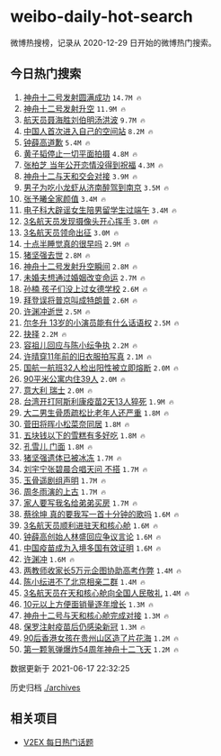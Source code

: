 # weibo-daily-hot-search

微博热搜榜，记录从 2020-12-29 日开始的微博热门搜索。

## 今日热门搜索

<!-- BEGIN -->

1. [神舟十二号发射圆满成功](https://s.weibo.com/weibo?q=%23%E7%A5%9E%E8%88%9F%E5%8D%81%E4%BA%8C%E5%8F%B7%E5%8F%91%E5%B0%84%E5%9C%86%E6%BB%A1%E6%88%90%E5%8A%9F%23&Refer=top) `14.7M 🔥`
1. [神舟十二号发射升空](https://s.weibo.com/weibo?q=%23%E7%A5%9E%E8%88%9F%E5%8D%81%E4%BA%8C%E5%8F%B7%E5%8F%91%E5%B0%84%E5%8D%87%E7%A9%BA%23&Refer=top) `11.9M 🔥`
1. [航天员聂海胜刘伯明汤洪波](https://s.weibo.com/weibo?q=%23%E8%88%AA%E5%A4%A9%E5%91%98%E8%81%82%E6%B5%B7%E8%83%9C%E5%88%98%E4%BC%AF%E6%98%8E%E6%B1%A4%E6%B4%AA%E6%B3%A2%23&Refer=top) `9.7M 🔥`
1. [中国人首次进入自己的空间站](https://s.weibo.com/weibo?q=%23%E4%B8%AD%E5%9B%BD%E4%BA%BA%E9%A6%96%E6%AC%A1%E8%BF%9B%E5%85%A5%E8%87%AA%E5%B7%B1%E7%9A%84%E7%A9%BA%E9%97%B4%E7%AB%99%23&Refer=top) `8.2M 🔥`
1. [钟薛高道歉](https://s.weibo.com/weibo?q=%23%E9%92%9F%E8%96%9B%E9%AB%98%E9%81%93%E6%AD%89%23&Refer=top) `5.4M 🔥`
1. [黄子韬停止一切平面拍摄](https://s.weibo.com/weibo?q=%23%E9%BB%84%E5%AD%90%E9%9F%AC%E5%81%9C%E6%AD%A2%E4%B8%80%E5%88%87%E5%B9%B3%E9%9D%A2%E6%8B%8D%E6%91%84%23&Refer=top) `4.8M 🔥`
1. [张柏芝 当年公开恋情没得到祝福](https://s.weibo.com/weibo?q=%E5%BC%A0%E6%9F%8F%E8%8A%9D%20%E5%BD%93%E5%B9%B4%E5%85%AC%E5%BC%80%E6%81%8B%E6%83%85%E6%B2%A1%E5%BE%97%E5%88%B0%E7%A5%9D%E7%A6%8F&Refer=top) `4.3M 🔥`
1. [神舟十二与天和交会对接](https://s.weibo.com/weibo?q=%23%E7%A5%9E%E8%88%9F%E5%8D%81%E4%BA%8C%E4%B8%8E%E5%A4%A9%E5%92%8C%E4%BA%A4%E4%BC%9A%E5%AF%B9%E6%8E%A5%23&Refer=top) `3.9M 🔥`
1. [男子为吃小龙虾从济南醉驾到南京](https://s.weibo.com/weibo?q=%23%E7%94%B7%E5%AD%90%E4%B8%BA%E5%90%83%E5%B0%8F%E9%BE%99%E8%99%BE%E4%BB%8E%E6%B5%8E%E5%8D%97%E9%86%89%E9%A9%BE%E5%88%B0%E5%8D%97%E4%BA%AC%23&Refer=top) `3.5M 🔥`
1. [张予曦全家颜值](https://s.weibo.com/weibo?q=%23%E5%BC%A0%E4%BA%88%E6%9B%A6%E5%85%A8%E5%AE%B6%E9%A2%9C%E5%80%BC%23&Refer=top) `3.4M 🔥`
1. [电子科大辟谣女生陪男留学生过端午](https://s.weibo.com/weibo?q=%23%E7%94%B5%E5%AD%90%E7%A7%91%E5%A4%A7%E8%BE%9F%E8%B0%A3%E5%A5%B3%E7%94%9F%E9%99%AA%E7%94%B7%E7%95%99%E5%AD%A6%E7%94%9F%E8%BF%87%E7%AB%AF%E5%8D%88%23&Refer=top) `3.4M 🔥`
1. [3名航天员发现摄像头开心挥手](https://s.weibo.com/weibo?q=%233%E5%90%8D%E8%88%AA%E5%A4%A9%E5%91%98%E5%8F%91%E7%8E%B0%E6%91%84%E5%83%8F%E5%A4%B4%E5%BC%80%E5%BF%83%E6%8C%A5%E6%89%8B%23&Refer=top) `3.0M 🔥`
1. [3名航天员领命出征](https://s.weibo.com/weibo?q=%233%E5%90%8D%E8%88%AA%E5%A4%A9%E5%91%98%E9%A2%86%E5%91%BD%E5%87%BA%E5%BE%81%23&Refer=top) `3.0M 🔥`
1. [十点半睡觉真的很早吗](https://s.weibo.com/weibo?q=%23%E5%8D%81%E7%82%B9%E5%8D%8A%E7%9D%A1%E8%A7%89%E7%9C%9F%E7%9A%84%E5%BE%88%E6%97%A9%E5%90%97%23&Refer=top) `2.9M 🔥`
1. [猪坚强去世](https://s.weibo.com/weibo?q=%23%E7%8C%AA%E5%9D%9A%E5%BC%BA%E5%8E%BB%E4%B8%96%23&Refer=top) `2.8M 🔥`
1. [神舟十二号发射升空瞬间](https://s.weibo.com/weibo?q=%23%E7%A5%9E%E8%88%9F%E5%8D%81%E4%BA%8C%E5%8F%B7%E5%8F%91%E5%B0%84%E5%8D%87%E7%A9%BA%E7%9E%AC%E9%97%B4%23&Refer=top) `2.8M 🔥`
1. [未婚夫想通过婚姻改变命运](https://s.weibo.com/weibo?q=%23%E6%9C%AA%E5%A9%9A%E5%A4%AB%E6%83%B3%E9%80%9A%E8%BF%87%E5%A9%9A%E5%A7%BB%E6%94%B9%E5%8F%98%E5%91%BD%E8%BF%90%23&Refer=top) `2.7M 🔥`
1. [孙楠 孩子们没上过女德学校](https://s.weibo.com/weibo?q=%E5%AD%99%E6%A5%A0%20%E5%AD%A9%E5%AD%90%E4%BB%AC%E6%B2%A1%E4%B8%8A%E8%BF%87%E5%A5%B3%E5%BE%B7%E5%AD%A6%E6%A0%A1&Refer=top) `2.6M 🔥`
1. [拜登误将普京叫成特朗普](https://s.weibo.com/weibo?q=%23%E6%8B%9C%E7%99%BB%E8%AF%AF%E5%B0%86%E6%99%AE%E4%BA%AC%E5%8F%AB%E6%88%90%E7%89%B9%E6%9C%97%E6%99%AE%23&Refer=top) `2.6M 🔥`
1. [许渊冲逝世](https://s.weibo.com/weibo?q=%23%E8%AE%B8%E6%B8%8A%E5%86%B2%E9%80%9D%E4%B8%96%23&Refer=top) `2.5M 🔥`
1. [尔冬升 13岁的小演员能有什么话语权](https://s.weibo.com/weibo?q=%E5%B0%94%E5%86%AC%E5%8D%87%2013%E5%B2%81%E7%9A%84%E5%B0%8F%E6%BC%94%E5%91%98%E8%83%BD%E6%9C%89%E4%BB%80%E4%B9%88%E8%AF%9D%E8%AF%AD%E6%9D%83&Refer=top) `2.5M 🔥`
1. [抉择](https://s.weibo.com/weibo?q=%E6%8A%89%E6%8B%A9&Refer=top) `2.2M 🔥`
1. [容祖儿回应与陈小纭争执](https://s.weibo.com/weibo?q=%23%E5%AE%B9%E7%A5%96%E5%84%BF%E5%9B%9E%E5%BA%94%E4%B8%8E%E9%99%88%E5%B0%8F%E7%BA%AD%E4%BA%89%E6%89%A7%23&Refer=top) `2.2M 🔥`
1. [许晴穿11年前的旧衣服拍写真](https://s.weibo.com/weibo?q=%23%E8%AE%B8%E6%99%B4%E7%A9%BF11%E5%B9%B4%E5%89%8D%E7%9A%84%E6%97%A7%E8%A1%A3%E6%9C%8D%E6%8B%8D%E5%86%99%E7%9C%9F%23&Refer=top) `2.1M 🔥`
1. [国航一航班32人检出阳性被立即熔断](https://s.weibo.com/weibo?q=%23%E5%9B%BD%E8%88%AA%E4%B8%80%E8%88%AA%E7%8F%AD32%E4%BA%BA%E6%A3%80%E5%87%BA%E9%98%B3%E6%80%A7%E8%A2%AB%E7%AB%8B%E5%8D%B3%E7%86%94%E6%96%AD%23&Refer=top) `2.0M 🔥`
1. [90平米公寓内住39人](https://s.weibo.com/weibo?q=%2390%E5%B9%B3%E7%B1%B3%E5%85%AC%E5%AF%93%E5%86%85%E4%BD%8F39%E4%BA%BA%23&Refer=top) `2.0M 🔥`
1. [意大利 瑞士](https://s.weibo.com/weibo?q=%E6%84%8F%E5%A4%A7%E5%88%A9%20%E7%91%9E%E5%A3%AB&Refer=top) `2.0M 🔥`
1. [台湾开打阿斯利康疫苗2天13人猝死](https://s.weibo.com/weibo?q=%23%E5%8F%B0%E6%B9%BE%E5%BC%80%E6%89%93%E9%98%BF%E6%96%AF%E5%88%A9%E5%BA%B7%E7%96%AB%E8%8B%972%E5%A4%A913%E4%BA%BA%E7%8C%9D%E6%AD%BB%23&Refer=top) `1.9M 🔥`
1. [大二男生骨质疏松比老年人还严重](https://s.weibo.com/weibo?q=%23%E5%A4%A7%E4%BA%8C%E7%94%B7%E7%94%9F%E9%AA%A8%E8%B4%A8%E7%96%8F%E6%9D%BE%E6%AF%94%E8%80%81%E5%B9%B4%E4%BA%BA%E8%BF%98%E4%B8%A5%E9%87%8D%23&Refer=top) `1.8M 🔥`
1. [菅田将晖小松菜奈同居](https://s.weibo.com/weibo?q=%23%E8%8F%85%E7%94%B0%E5%B0%86%E6%99%96%E5%B0%8F%E6%9D%BE%E8%8F%9C%E5%A5%88%E5%90%8C%E5%B1%85%23&Refer=top) `1.8M 🔥`
1. [五块钱以下的雪糕有多好吃](https://s.weibo.com/weibo?q=%23%E4%BA%94%E5%9D%97%E9%92%B1%E4%BB%A5%E4%B8%8B%E7%9A%84%E9%9B%AA%E7%B3%95%E6%9C%89%E5%A4%9A%E5%A5%BD%E5%90%83%23&Refer=top) `1.8M 🔥`
1. [孔雪儿 门面](https://s.weibo.com/weibo?q=%E5%AD%94%E9%9B%AA%E5%84%BF%20%E9%97%A8%E9%9D%A2&Refer=top) `1.8M 🔥`
1. [猪坚强遗体已被冰冻](https://s.weibo.com/weibo?q=%23%E7%8C%AA%E5%9D%9A%E5%BC%BA%E9%81%97%E4%BD%93%E5%B7%B2%E8%A2%AB%E5%86%B0%E5%86%BB%23&Refer=top) `1.7M 🔥`
1. [刘宇宁张碧晨合唱天问 不搭](https://s.weibo.com/weibo?q=%E5%88%98%E5%AE%87%E5%AE%81%E5%BC%A0%E7%A2%A7%E6%99%A8%E5%90%88%E5%94%B1%E5%A4%A9%E9%97%AE%20%E4%B8%8D%E6%90%AD&Refer=top) `1.7M 🔥`
1. [玉骨遥剧组声明](https://s.weibo.com/weibo?q=%23%E7%8E%89%E9%AA%A8%E9%81%A5%E5%89%A7%E7%BB%84%E5%A3%B0%E6%98%8E%23&Refer=top) `1.7M 🔥`
1. [周冬雨演的上古](https://s.weibo.com/weibo?q=%23%E5%91%A8%E5%86%AC%E9%9B%A8%E6%BC%94%E7%9A%84%E4%B8%8A%E5%8F%A4%23&Refer=top) `1.7M 🔥`
1. [家人要写我名给弟弟买房](https://s.weibo.com/weibo?q=%23%E5%AE%B6%E4%BA%BA%E8%A6%81%E5%86%99%E6%88%91%E5%90%8D%E7%BB%99%E5%BC%9F%E5%BC%9F%E4%B9%B0%E6%88%BF%23&Refer=top) `1.7M 🔥`
1. [蔡徐坤 真的要我写一首十分钟的歌吗](https://s.weibo.com/weibo?q=%E8%94%A1%E5%BE%90%E5%9D%A4%20%E7%9C%9F%E7%9A%84%E8%A6%81%E6%88%91%E5%86%99%E4%B8%80%E9%A6%96%E5%8D%81%E5%88%86%E9%92%9F%E7%9A%84%E6%AD%8C%E5%90%97&Refer=top) `1.6M 🔥`
1. [3名航天员顺利进驻天和核心舱](https://s.weibo.com/weibo?q=%233%E5%90%8D%E8%88%AA%E5%A4%A9%E5%91%98%E9%A1%BA%E5%88%A9%E8%BF%9B%E9%A9%BB%E5%A4%A9%E5%92%8C%E6%A0%B8%E5%BF%83%E8%88%B1%23&Refer=top) `1.6M 🔥`
1. [钟薛高创始人林盛回应争议言论](https://s.weibo.com/weibo?q=%23%E9%92%9F%E8%96%9B%E9%AB%98%E5%88%9B%E5%A7%8B%E4%BA%BA%E6%9E%97%E7%9B%9B%E5%9B%9E%E5%BA%94%E4%BA%89%E8%AE%AE%E8%A8%80%E8%AE%BA%23&Refer=top) `1.6M 🔥`
1. [中国疫苗成为入境多国有效证明](https://s.weibo.com/weibo?q=%23%E4%B8%AD%E5%9B%BD%E7%96%AB%E8%8B%97%E6%88%90%E4%B8%BA%E5%85%A5%E5%A2%83%E5%A4%9A%E5%9B%BD%E6%9C%89%E6%95%88%E8%AF%81%E6%98%8E%23&Refer=top) `1.6M 🔥`
1. [许渊冲](https://s.weibo.com/weibo?q=%E8%AE%B8%E6%B8%8A%E5%86%B2&Refer=top) `1.6M 🔥`
1. [两教师收家长5万元企图协助高考作弊](https://s.weibo.com/weibo?q=%23%E4%B8%A4%E6%95%99%E5%B8%88%E6%94%B6%E5%AE%B6%E9%95%BF5%E4%B8%87%E5%85%83%E4%BC%81%E5%9B%BE%E5%8D%8F%E5%8A%A9%E9%AB%98%E8%80%83%E4%BD%9C%E5%BC%8A%23&Refer=top) `1.4M 🔥`
1. [陈小纭进不了北京相亲二群](https://s.weibo.com/weibo?q=%23%E9%99%88%E5%B0%8F%E7%BA%AD%E8%BF%9B%E4%B8%8D%E4%BA%86%E5%8C%97%E4%BA%AC%E7%9B%B8%E4%BA%B2%E4%BA%8C%E7%BE%A4%23&Refer=top) `1.4M 🔥`
1. [3名航天员在天和核心舱向全国人民敬礼](https://s.weibo.com/weibo?q=%233%E5%90%8D%E8%88%AA%E5%A4%A9%E5%91%98%E5%9C%A8%E5%A4%A9%E5%92%8C%E6%A0%B8%E5%BF%83%E8%88%B1%E5%90%91%E5%85%A8%E5%9B%BD%E4%BA%BA%E6%B0%91%E6%95%AC%E7%A4%BC%23&Refer=top) `1.4M 🔥`
1. [10元以上方便面销量逐年增长](https://s.weibo.com/weibo?q=%2310%E5%85%83%E4%BB%A5%E4%B8%8A%E6%96%B9%E4%BE%BF%E9%9D%A2%E9%94%80%E9%87%8F%E9%80%90%E5%B9%B4%E5%A2%9E%E9%95%BF%23&Refer=top) `1.3M 🔥`
1. [神舟十二号与天和核心舱完成对接](https://s.weibo.com/weibo?q=%23%E7%A5%9E%E8%88%9F%E5%8D%81%E4%BA%8C%E5%8F%B7%E4%B8%8E%E5%A4%A9%E5%92%8C%E6%A0%B8%E5%BF%83%E8%88%B1%E5%AE%8C%E6%88%90%E5%AF%B9%E6%8E%A5%23&Refer=top) `1.3M 🔥`
1. [保罗注射疫苗后仍感染新冠](https://s.weibo.com/weibo?q=%23%E4%BF%9D%E7%BD%97%E6%B3%A8%E5%B0%84%E7%96%AB%E8%8B%97%E5%90%8E%E4%BB%8D%E6%84%9F%E6%9F%93%E6%96%B0%E5%86%A0%23&Refer=top) `1.3M 🔥`
1. [90后香港女孩在贵州山区造了片花海](https://s.weibo.com/weibo?q=%2390%E5%90%8E%E9%A6%99%E6%B8%AF%E5%A5%B3%E5%AD%A9%E5%9C%A8%E8%B4%B5%E5%B7%9E%E5%B1%B1%E5%8C%BA%E9%80%A0%E4%BA%86%E7%89%87%E8%8A%B1%E6%B5%B7%23&Refer=top) `1.2M 🔥`
1. [第一颗氢弹爆炸54周年神舟十二飞天](https://s.weibo.com/weibo?q=%E7%AC%AC%E4%B8%80%E9%A2%97%E6%B0%A2%E5%BC%B9%E7%88%86%E7%82%B854%E5%91%A8%E5%B9%B4%E7%A5%9E%E8%88%9F%E5%8D%81%E4%BA%8C%E9%A3%9E%E5%A4%A9&Refer=top) `1.2M 🔥`

数据更新于 2021-06-17 22:32:25

<!-- END -->

历史归档 [./archives](./archives)

## 相关项目

- [V2EX 每日热门话题](https://github.com/boojack/v2ex-daily-hot-topic)
